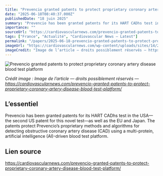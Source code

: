 ```yaml
---
title: "Prevencio granted patents to protect proprietary coronary artery disease blood test platform"
date: "2025-06-18T08:40:37.000Z"
publishedDate: "18 juin 2025"
summary: "Prevencio has been granted patents for its HART CADhs test in the USA—the second US patent for this novel test—as well as the EU and Japan. The patents protect Prevencio’s proprietary methods and algorithms for detecting obstructive coronary artery disease (CAD) using a multi-protein, artificial intelligence (AI)-driven blood test platform."
importance: ""
sourceUrl: "https://cardiovascularnews.com/prevencio-granted-patents-to-protect-proprietary-coronary-artery-disease-blood-test-platform/"
tags: ["France", "Actualité", "Cardiovascular News — Latest"]
permalink: "/papers/2025-06-18-prevencio-granted-patents-to-protect-proprietary-coronary-artery-disease-blood-test-platform"
imageUrl: "https://cardiovascularnews.com/wp-content/uploads/sites/14/2023/08/red-blood-cells-flow-featured.jpg"
imageCredit: "Image de l’article — droits possiblement réservés — https://cardiovascularnews.com/prevencio-granted-patents-to-protect-proprietary-coronary-artery-disease-blood-test-platform/"
---
```


![Prevencio granted patents to protect proprietary coronary artery disease blood test platform](https://cardiovascularnews.com/wp-content/uploads/sites/14/2023/08/red-blood-cells-flow-featured.jpg)

*Crédit image : Image de l’article — droits possiblement réservés — https://cardiovascularnews.com/prevencio-granted-patents-to-protect-proprietary-coronary-artery-disease-blood-test-platform/*

## L’essentiel

Prevencio has been granted patents for its HART CADhs test in the USA—the second US patent for this novel test—as well as the EU and Japan. The patents protect Prevencio’s proprietary methods and algorithms for detecting obstructive coronary artery disease (CAD) using a multi-protein, artificial intelligence (AI)-driven blood test platform.

## Lien source

https://cardiovascularnews.com/prevencio-granted-patents-to-protect-proprietary-coronary-artery-disease-blood-test-platform/
